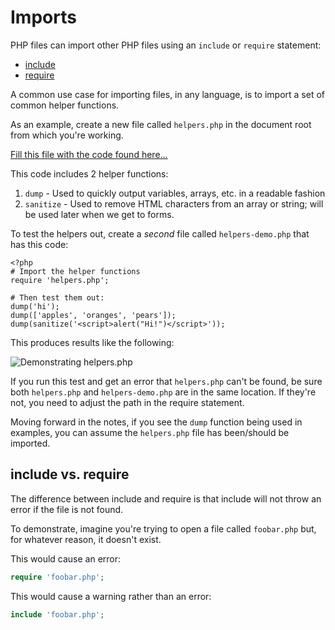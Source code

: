 # Imports

PHP files can import other PHP files using an `include` or `require` statement:

* [include](http://php.net/manual/en/function.include.php)
* [require](http://php.net/manual/en/function.require.php)

A common use case for importing files, in any language, is to import a set of common helper functions.

As an example, create a new file called `helpers.php` in the document root from which you're working.

[Fill this file with the code found here...](https://github.com/susanBuck/php/blob/master/helpers.php)

This code includes 2 helper functions:

1. `dump` - Used to quickly output variables, arrays, etc. in a readable fashion
2. `sanitize` - Used to remove HTML characters from an array or string; will be used later when we get to forms.

To test the helpers out, create a _second_ file called `helpers-demo.php` that has this code:

```
<?php
# Import the helper functions
require 'helpers.php';

# Then test them out:
dump('hi');
dump(['apples', 'oranges', 'pears']);
dump(sanitize('<script>alert("Hi!")</script>'));
```

This produces results like the following:

<img src='http://making-the-internet.s3.amazonaws.com/php-toolsDemo@2x.png' style='max-width:704px;' alt='Demonstrating helpers.php'>

If you run this test and get an error that `helpers.php` can't be found, be sure both `helpers.php` and `helpers-demo.php` are in the same location. If they're not, you need to adjust the path in the require statement.

Moving forward in the notes, if you see the `dump` function being used in examples, you can assume the `helpers.php` file has been/should be imported.

## include vs. require

The difference between include and require is that include will not throw an error if the file is not found.

To demonstrate, imagine you're trying to open a file called `foobar.php` but, for whatever reason, it doesn't exist.

This would cause an error:

```php
require 'foobar.php';
```

This would cause a warning rather than an error:

```php
include 'foobar.php';
```
